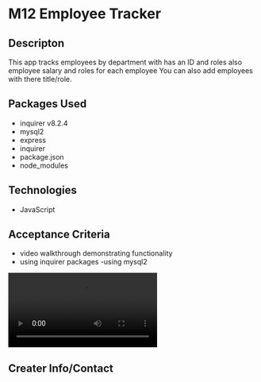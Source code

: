 # M12 Employee Tracker

## Descripton
This app tracks employees by department with has an ID
and roles also employee salary and roles for each employee
You can also add employees with there title/role.


## Packages Used
- inquirer v8.2.4
- mysql2
- express
- inquirer
- package.json
- node_modules


## Technologies
- JavaScript

## Acceptance Criteria
- video walkthrough demonstrating functionality
- using inquirer packages
-using mysql2

<video src="12p.mp4" controls title="Title"></video>












## Creater Info/Contact







